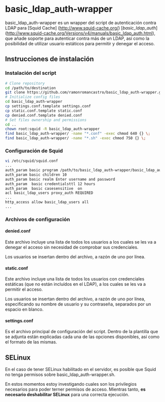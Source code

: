 # basic_ldap_auth-wrapper

basic_ldap_auth-wrapper es un wrapper del script de autenticación contra LDAP para [Squid Cache] (http://www.squid-cache.org/) [*basic_ldap_auth*] (http://www.squid-cache.org/Versions/v4/manuals/basic_ldap_auth.html), que añade soporte para autenticar contra más de un LDAP, así como la posibilidad de utilizar usuario estáticos para permitir y denegar el acceso.

## Instrucciones de instalación

### Instalación del script

```bash
# Clone repository
cd /path/to/destination
git clone https://github.com/ramonromancastro/basic_ldap_auth-wrapper.git
# Initialize config files
cd basic_ldap_auth-wrapper
cp settings.conf.template settings.conf
cp static.conf.template static.conf
cp denied.conf.template denied.conf
# Set files ownership and permissions
cd ..
chown root:squid -R basic_ldap_auth-wrapper
find basic_ldap_auth-wrapper/ -name "*.conf" -exec chmod 640 {} \;
find basic_ldap_auth-wrapper/ -name "*.sh" -exec chmod 750 {} \;
```

### Configuración de Squid

```bash
vi /etc/squid/squid.conf
...
auth_param basic program /path/to/basic_ldap_auth-wrapper/basic_ldap_auth-wrapper.sh
auth_param basic children 10
auth_param basic realm Enter username and password
auth_param  basic credentialsttl 12 hours
auth_param  basic casesensitive  on
acl basic_ldap_users proxy_auth REQUIRED
...
http_access allow basic_ldap_users all
...
```

### Archivos de configuración

#### denied.conf

Este archivo incluye una lista de todos los usuarios a los cuales se les va a denegar el acceso sin necesidad de comprobar sus credenciales.

Los usuarios se insertan dentro del archivo, a razón de uno por línea.

#### static.conf

Este archivo incluye una lista de todos los usuarios con credenciales estáticas (que no están incluídos en el LDAP), a los cuales se les va a permitir el acceso.

Los usuarios se insertan dentro del archivo, a razón de uno por línea, especificando su nombre de usuario y su contraseña, separados por un espacio en blanco.

#### settings.conf

Es el archivo principal de configuración del script. Dentro de la plantilla que se adjunta están explicadas cada una de las opciones disponibles, así como el formato de las mismas.

## SELinux

En el caso de tener SELinux habilitado en el servidor, es posible que Squid no tenga permisos sobre basic_ldap_auth-wrapper.sh.

En estos momentos estoy investigando cuales son los privilegios necesarios para poder terner permisos de acceso. Mientras tanto, **es necesario deshabilitar SELinux** para una correcta ejecución.
